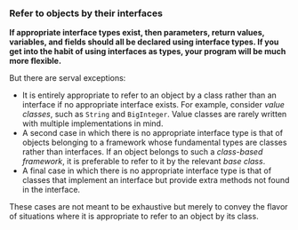 ### Refer to objects by their interfaces

**If appropriate interface types exist, then parameters, return values, variables, and fields should all be declared using interface types. If you get into the habit of using interfaces as types, your program will be much more flexible.**

But there are serval exceptions:

- It is entirely appropriate to refer to an object by a class rather than an interface if no appropriate interface exists. For example, consider *value classes*, such as `String` and `BigInteger`. Value classes are rarely written with multiple implementations in mind.
- A second case in which there is no appropriate interface type is that of objects belonging to a framework whose fundamental types are classes rather than interfaces. If an object belongs to such a *class-based framework*, it is preferable to refer to it by the relevant *base class*.
- A final case in which there is no appropriate interface type is that of classes that implement an interface but provide extra methods not found in the interface.

These cases are not meant to be exhaustive but merely to convey the flavor of situations where it is appropriate to refer to an object by its class.